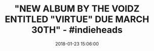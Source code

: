 ---
title: '"NEW ALBUM BY THE VOIDZ ENTITLED "VIRTUE" DUE MARCH 30TH" - #indieheads'
name: Virtue
date: '2018-01-23 15:06:00'
buy_now: >-
  https://www.amazon.com/Virtue-Voidz/dp/B079236SJ3?SubscriptionId=AKIAIA5RBQIWQVTCUEUQ&tag=coldcutdeals-20&linkCode=xm2&camp=2025&creative=165953&creativeASIN=B079236SJ3
description_markdown: |-
  Virtue

   
tweet_id_str: '955818907616579584'
price: ''
you_save: ''
asin: B079236SJ3
image: 'https://images-na.ssl-images-amazon.com/images/I/61Gh4Dkgo6L.jpg'

---